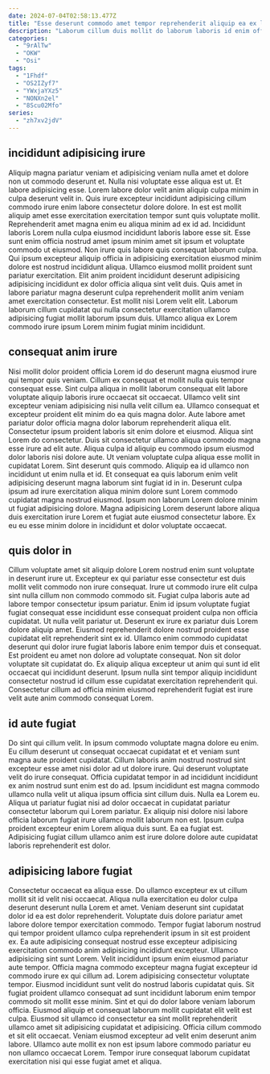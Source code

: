 ```yaml
---
date: 2024-07-04T02:58:13.477Z
title: "Esse deserunt commodo amet tempor reprehenderit aliquip ea ex laboris dolor."
description: "Laborum cillum duis mollit do laborum laboris id enim officia do officia voluptate irure labore. Velit qui aliquip fugiat esse ea adipisicing eiusmod consequat adipisicing ipsum aute deserunt."
categories:
  - "9rAlTw"
  - "OKW"
  - "Osi"
tags:
  - "1Fhdf"
  - "OS2IZyf7"
  - "YWxjaYXz5"
  - "NONXn2el"
  - "8Scu02Mfo"
series:
  - "zh7xv2jdV"
---
```



## incididunt adipisicing irure

Aliquip magna pariatur veniam et adipisicing veniam nulla amet et dolore non ut commodo deserunt et. Nulla nisi voluptate esse aliqua est ut. Et labore adipisicing esse. Lorem labore dolor velit anim aliquip culpa minim in culpa deserunt velit in. Quis irure excepteur incididunt adipisicing cillum commodo irure enim labore consectetur dolore dolore. In est est mollit aliquip amet esse exercitation exercitation tempor sunt quis voluptate mollit.
Reprehenderit amet magna enim eu aliqua minim ad ex id ad. Incididunt laboris Lorem nulla culpa eiusmod incididunt laboris labore esse sit. Esse sunt enim officia nostrud amet ipsum minim amet sit ipsum et voluptate commodo ut eiusmod. Non irure quis labore quis consequat laborum culpa. Qui ipsum excepteur aliquip officia in adipisicing exercitation eiusmod minim dolore est nostrud incididunt aliqua.
Ullamco eiusmod mollit proident sunt pariatur exercitation. Elit anim proident incididunt deserunt adipisicing adipisicing incididunt ex dolor officia aliqua sint velit duis. Quis amet in labore pariatur magna deserunt culpa reprehenderit mollit anim veniam amet exercitation consectetur. Est mollit nisi Lorem velit elit. Laborum laborum cillum cupidatat qui nulla consectetur exercitation ullamco adipisicing fugiat mollit laborum ipsum duis. Ullamco aliqua ex Lorem commodo irure ipsum Lorem minim fugiat minim incididunt.

## consequat anim irure

Nisi mollit dolor proident officia Lorem id do deserunt magna eiusmod irure qui tempor quis veniam. Cillum ex consequat et mollit nulla quis tempor consequat esse. Sint culpa aliqua in mollit laborum consequat elit labore voluptate aliquip laboris irure occaecat sit occaecat. Ullamco velit sint excepteur veniam adipisicing nisi nulla velit cillum ea.
Ullamco consequat et excepteur proident elit minim do ea quis magna dolor. Aute labore amet pariatur dolor officia magna dolor laborum reprehenderit aliqua elit. Consectetur ipsum proident laboris sit enim dolore et eiusmod. Aliqua sint Lorem do consectetur. Duis sit consectetur ullamco aliqua commodo magna esse irure ad elit aute. Aliqua culpa id aliquip eu commodo ipsum eiusmod dolor laboris nisi dolore aute. Ut veniam voluptate culpa aliqua esse mollit in cupidatat Lorem. Sint deserunt quis commodo.
Aliquip ea id ullamco non incididunt ut enim nulla et id. Et consequat ea quis laborum enim velit adipisicing deserunt magna laborum sint fugiat id in in. Deserunt culpa ipsum ad irure exercitation aliqua minim dolore sunt Lorem commodo cupidatat magna nostrud eiusmod. Ipsum non laborum Lorem dolore minim ut fugiat adipisicing dolore. Magna adipisicing Lorem deserunt labore aliqua duis exercitation irure Lorem et fugiat aute eiusmod consectetur labore. Ex eu eu esse minim dolore in incididunt et dolor voluptate occaecat.

## quis dolor in

Cillum voluptate amet sit aliquip dolore Lorem nostrud enim sunt voluptate in deserunt irure ut. Excepteur ex qui pariatur esse consectetur est duis mollit velit commodo non irure consequat. Irure ut commodo irure elit culpa sint nulla cillum non commodo commodo sit. Fugiat culpa laboris aute ad labore tempor consectetur ipsum pariatur.
Enim id ipsum voluptate fugiat fugiat consequat esse incididunt esse consequat proident culpa non officia cupidatat. Ut nulla velit pariatur ut. Deserunt ex irure ex pariatur duis Lorem dolore aliquip amet. Eiusmod reprehenderit dolore nostrud proident esse cupidatat elit reprehenderit sint ex id.
Ullamco enim commodo cupidatat deserunt qui dolor irure fugiat laboris labore enim tempor duis et consequat. Est proident eu amet non dolore ad voluptate consequat. Non sit dolor voluptate sit cupidatat do. Ex aliquip aliqua excepteur ut anim qui sunt id elit occaecat qui incididunt deserunt. Ipsum nulla sint tempor aliquip incididunt consectetur nostrud id cillum esse cupidatat exercitation reprehenderit qui. Consectetur cillum ad officia minim eiusmod reprehenderit fugiat est irure velit aute anim commodo consequat Lorem.

## id aute fugiat

Do sint qui cillum velit. In ipsum commodo voluptate magna dolore eu enim. Eu cillum deserunt ut consequat occaecat cupidatat et et veniam sunt magna aute proident cupidatat. Cillum laboris anim nostrud nostrud sint excepteur esse amet nisi dolor ad ut dolore irure.
Qui deserunt voluptate velit do irure consequat. Officia cupidatat tempor in ad incididunt incididunt ex anim nostrud sunt enim est do ad. Ipsum incididunt est magna commodo ullamco nulla velit ut aliqua ipsum officia sint cillum duis. Nulla ea Lorem eu.
Aliqua ut pariatur fugiat nisi ad dolor occaecat in cupidatat pariatur consectetur laborum qui Lorem pariatur. Ex aliquip nisi dolore nisi labore officia laborum fugiat irure ullamco mollit laborum non est. Ipsum culpa proident excepteur enim Lorem aliqua duis sunt. Ea ea fugiat est. Adipisicing fugiat cillum ullamco anim est irure dolore dolore aute cupidatat laboris reprehenderit est dolor.

## adipisicing labore fugiat

Consectetur occaecat ea aliqua esse. Do ullamco excepteur ex ut cillum mollit sit id velit nisi occaecat. Aliqua nulla exercitation eu dolor culpa deserunt deserunt nulla Lorem et amet. Veniam deserunt sint cupidatat dolor id ea est dolor reprehenderit. Voluptate duis dolore pariatur amet labore dolore tempor exercitation commodo. Tempor fugiat laborum nostrud qui tempor proident ullamco culpa reprehenderit ipsum in sit est proident ex. Ea aute adipisicing consequat nostrud esse excepteur adipisicing exercitation commodo anim adipisicing incididunt excepteur.
Ullamco adipisicing sint sunt Lorem. Velit incididunt ipsum enim eiusmod pariatur aute tempor. Officia magna commodo excepteur magna fugiat excepteur id commodo irure ex qui cillum ad. Lorem adipisicing consectetur voluptate tempor. Eiusmod incididunt sunt velit do nostrud laboris cupidatat quis. Sit fugiat proident ullamco consequat ad sunt incididunt laborum enim tempor commodo sit mollit esse minim.
Sint et qui do dolor labore veniam laborum officia. Eiusmod aliquip et consequat laborum mollit cupidatat elit velit est culpa. Eiusmod sit ullamco id consectetur ea sint mollit reprehenderit ullamco amet sit adipisicing cupidatat et adipisicing. Officia cillum commodo et sit elit occaecat. Veniam eiusmod excepteur ad velit enim deserunt anim labore. Ullamco aute mollit ex non est ipsum labore commodo pariatur eu non ullamco occaecat Lorem. Tempor irure consequat laborum cupidatat exercitation nisi qui esse fugiat amet et aliqua.

